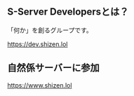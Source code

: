 ## S-Server Developersとは？
「何か」を創るグループです。

https://dev.shizen.lol

## 自然係サーバーに参加

https://www.shizen.lol
